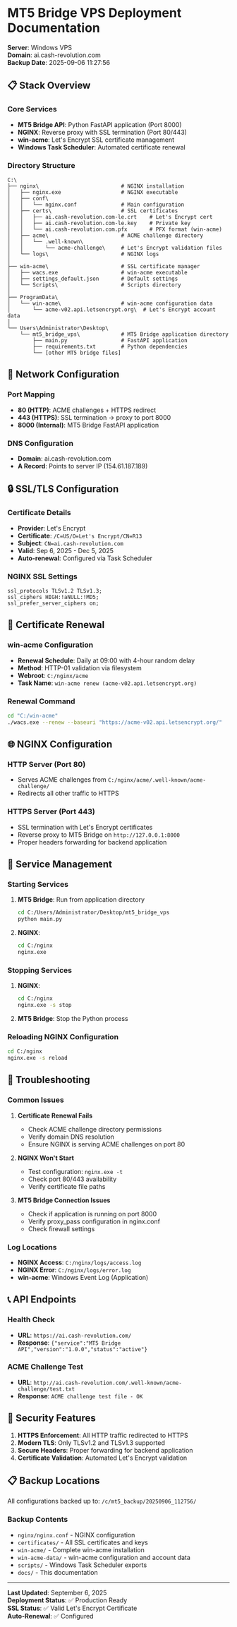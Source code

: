 # MT5 Bridge VPS Deployment Documentation

**Server**: Windows VPS  
**Domain**: ai.cash-revolution.com  
**Backup Date**: 2025-09-06 11:27:56  

## 📋 Stack Overview

### Core Services
- **MT5 Bridge API**: Python FastAPI application (Port 8000)
- **NGINX**: Reverse proxy with SSL termination (Port 80/443)
- **win-acme**: Let's Encrypt SSL certificate management
- **Windows Task Scheduler**: Automated certificate renewal

### Directory Structure
```
C:\
├── nginx\                          # NGINX installation
│   ├── nginx.exe                   # NGINX executable
│   ├── conf\
│   │   └── nginx.conf              # Main configuration
│   ├── certs\                      # SSL certificates
│   │   ├── ai.cash-revolution.com-le.crt    # Let's Encrypt cert
│   │   ├── ai.cash-revolution.com-le.key    # Private key
│   │   └── ai.cash-revolution.com.pfx       # PFX format (win-acme)
│   ├── acme\                       # ACME challenge directory
│   │   └── .well-known\
│   │       └── acme-challenge\     # Let's Encrypt validation files
│   └── logs\                       # NGINX logs
│
├── win-acme\                       # SSL certificate manager
│   ├── wacs.exe                    # win-acme executable
│   ├── settings_default.json       # Default settings
│   └── Scripts\                    # Scripts directory
│
├── ProgramData\
│   └── win-acme\                   # win-acme configuration data
│       └── acme-v02.api.letsencrypt.org\  # Let's Encrypt account data
│
└── Users\Administrator\Desktop\
    └── mt5_bridge_vps\             # MT5 Bridge application directory
        ├── main.py                 # FastAPI application
        ├── requirements.txt        # Python dependencies
        └── [other MT5 bridge files]
```

## 🔌 Network Configuration

### Port Mapping
- **80 (HTTP)**: ACME challenges + HTTPS redirect
- **443 (HTTPS)**: SSL termination → proxy to port 8000
- **8000 (Internal)**: MT5 Bridge FastAPI application

### DNS Configuration
- **Domain**: ai.cash-revolution.com
- **A Record**: Points to server IP (154.61.187.189)

## 🔒 SSL/TLS Configuration

### Certificate Details
- **Provider**: Let's Encrypt
- **Certificate**: `/C=US/O=Let's Encrypt/CN=R13`
- **Subject**: `CN=ai.cash-revolution.com`
- **Valid**: Sep 6, 2025 - Dec 5, 2025
- **Auto-renewal**: Configured via Task Scheduler

### NGINX SSL Settings
```nginx
ssl_protocols TLSv1.2 TLSv1.3;
ssl_ciphers HIGH:!aNULL:!MD5;
ssl_prefer_server_ciphers on;
```

## 🔄 Certificate Renewal

### win-acme Configuration
- **Renewal Schedule**: Daily at 09:00 with 4-hour random delay
- **Method**: HTTP-01 validation via filesystem
- **Webroot**: `C:/nginx/acme`
- **Task Name**: `win-acme renew (acme-v02.api.letsencrypt.org)`

### Renewal Command
```bash
cd "C:/win-acme"
./wacs.exe --renew --baseuri "https://acme-v02.api.letsencrypt.org/"
```

## 🌐 NGINX Configuration

### HTTP Server (Port 80)
- Serves ACME challenges from `C:/nginx/acme/.well-known/acme-challenge/`
- Redirects all other traffic to HTTPS

### HTTPS Server (Port 443)
- SSL termination with Let's Encrypt certificates
- Reverse proxy to MT5 Bridge on `http://127.0.0.1:8000`
- Proper headers forwarding for backend application

## 🚀 Service Management

### Starting Services
1. **MT5 Bridge**: Run from application directory
   ```bash
   cd C:/Users/Administrator/Desktop/mt5_bridge_vps
   python main.py
   ```

2. **NGINX**: 
   ```bash
   cd C:/nginx
   nginx.exe
   ```

### Stopping Services
1. **NGINX**:
   ```bash
   cd C:/nginx
   nginx.exe -s stop
   ```

2. **MT5 Bridge**: Stop the Python process

### Reloading NGINX Configuration
```bash
cd C:/nginx
nginx.exe -s reload
```

## 🔧 Troubleshooting

### Common Issues

1. **Certificate Renewal Fails**
   - Check ACME challenge directory permissions
   - Verify domain DNS resolution
   - Ensure NGINX is serving ACME challenges on port 80

2. **NGINX Won't Start**
   - Test configuration: `nginx.exe -t`
   - Check port 80/443 availability
   - Verify certificate file paths

3. **MT5 Bridge Connection Issues**
   - Check if application is running on port 8000
   - Verify proxy_pass configuration in nginx.conf
   - Check firewall settings

### Log Locations
- **NGINX Access**: `C:/nginx/logs/access.log`
- **NGINX Error**: `C:/nginx/logs/error.log`
- **win-acme**: Windows Event Log (Application)

## 📞 API Endpoints

### Health Check
- **URL**: `https://ai.cash-revolution.com/`
- **Response**: `{"service":"MT5 Bridge API","version":"1.0.0","status":"active"}`

### ACME Challenge Test
- **URL**: `http://ai.cash-revolution.com/.well-known/acme-challenge/test.txt`
- **Response**: `ACME challenge test file - OK`

## 🔐 Security Features

1. **HTTPS Enforcement**: All HTTP traffic redirected to HTTPS
2. **Modern TLS**: Only TLSv1.2 and TLSv1.3 supported
3. **Secure Headers**: Proper forwarding for backend application
4. **Certificate Validation**: Automated Let's Encrypt validation

## 📋 Backup Locations

All configurations backed up to: `/c/mt5_backup/20250906_112756/`

### Backup Contents
- `nginx/nginx.conf` - NGINX configuration
- `certificates/` - All SSL certificates and keys
- `win-acme/` - Complete win-acme installation
- `win-acme-data/` - win-acme configuration and account data
- `scripts/` - Windows Task Scheduler exports
- `docs/` - This documentation

---

**Last Updated**: September 6, 2025  
**Deployment Status**: ✅ Production Ready  
**SSL Status**: ✅ Valid Let's Encrypt Certificate  
**Auto-Renewal**: ✅ Configured